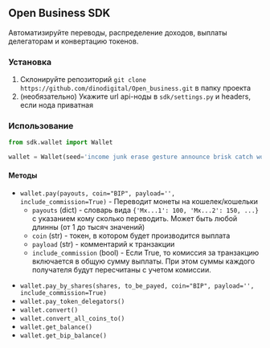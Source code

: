 ## Open Business SDK
Автоматизируйте переводы, распределение доходов, выплаты делегаторам и конвертацию токенов.

### Установка
1. Склонируйте репозиторий `git clone https://github.com/dinodigital/Open_business.git` в папку проекта
2. (необязательно) Укажите url api-ноды в `sdk/settings.py` и headers, если нода приватная

### Использование
```python
from sdk.wallet import Wallet

wallet = Wallet(seed='income junk erase gesture announce brisk catch wolf helmet custom elder rug')  # Пример seed фразы
```

#### Методы
* `wallet.pay(payouts, coin="BIP", payload='', include_commission=True)` - Переводит монеты на кошелек/кошельки
  * `payouts` (dict) - словарь вида `{'Mx...1': 100, 'Mx...2': 150, ...}` с указанием кому сколько переводить. Может быть любой длинны (от 1 до тысяч значений)
  * `coin` (str) - токен, в котором будет производится выплата
  * `payload` (str) - комментарий к транзакции
  * `include_commission` (bool) - Если True, то комиссия за транзакцию включается в общую сумму выплаты. При этом суммы каждого получателя будут пересчитаны с учетом комиссии.

- `wallet.pay_by_shares(shares, to_be_payed, coin="BIP", payload='', include_commission=True)`
- `wallet.pay_token_delegators()`
- `wallet.convert()`
- `wallet.convert_all_coins_to()`
- `wallet.get_balance()`
- `wallet.get_bip_balance()` 